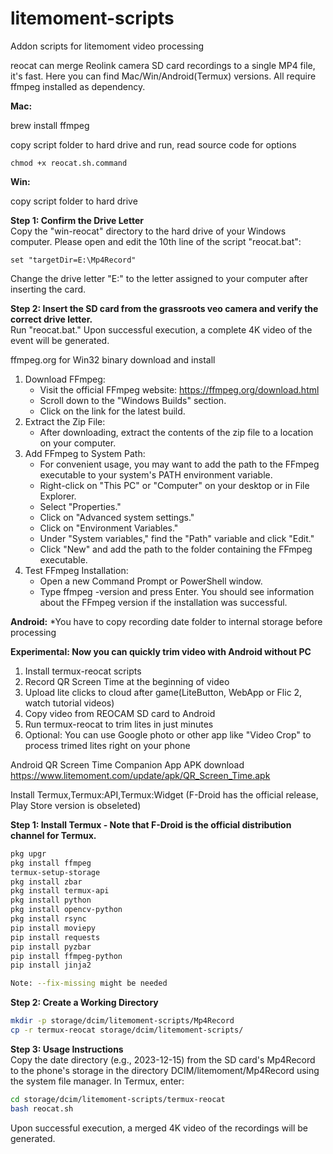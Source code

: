 # litemoment-scripts
 Addon scripts for litemoment video processing

reocat can merge Reolink camera SD card recordings to a single MP4 file, it's fast. Here you can find Mac/Win/Android(Termux) versions. All require ffmpeg installed as dependency.

**Mac:**

brew install ffmpeg

copy script folder to hard drive and run, read source code for options

```
chmod +x reocat.sh.command
```

**Win:**

copy script folder to hard drive

**Step 1: Confirm the Drive Letter**\
Copy the "win-reocat" directory to the hard drive of your Windows computer. Please open and edit the 10th line of the script "reocat.bat":
```batch
set "targetDir=E:\Mp4Record"
```
Change the drive letter "E:" to the letter assigned to your computer after inserting the card.

**Step 2: Insert the SD card from the grassroots veo camera and verify the correct drive letter.**\
Run "reocat.bat." Upon successful execution, a complete 4K video of the event will be generated.

ffmpeg.org for Win32 binary download and install

1. Download FFmpeg:
	- Visit the official FFmpeg website: https://ffmpeg.org/download.html
	- Scroll down to the "Windows Builds" section.
	- Click on the link for the latest build.
2. Extract the Zip File:
	- After downloading, extract the contents of the zip file to a location on your computer.
3. Add FFmpeg to System Path:
	- For convenient usage, you may want to add the path to the FFmpeg executable to your system's PATH environment variable.
	- Right-click on "This PC" or "Computer" on your desktop or in File Explorer.
	- Select "Properties."
	- Click on "Advanced system settings."
	- Click on "Environment Variables."
	- Under "System variables," find the "Path" variable and click "Edit."
	- Click "New" and add the path to the folder containing the FFmpeg executable.
4. Test FFmpeg Installation:
	- Open a new Command Prompt or PowerShell window.
	- Type ffmpeg -version and press Enter. You should see information about the FFmpeg version if the installation was successful.


**Android:** *You have to copy recording date folder to internal storage before processing

**Experimental: Now you can quickly trim video with Android without PC**
1. Install termux-reocat scripts
2. Record QR Screen Time at the beginning of video
3. Upload lite clicks to cloud after game(LiteButton, WebApp or Flic 2, watch tutorial videos)
4. Copy video from REOCAM SD card to Android
5. Run termux-reocat to trim lites in just minutes
6. Optional: You can use Google photo or other app like "Video Crop" to process trimed lites right on your phone

Android QR Screen Time Companion App APK download
https://www.litemoment.com/update/apk/QR_Screen_Time.apk

Install Termux,Termux:API,Termux:Widget (F-Droid has the official release, Play Store version is obseleted)

**Step 1: Install Termux - Note that F-Droid is the official distribution channel for Termux.**
```bash
pkg upgr
pkg install ffmpeg
termux-setup-storage
pkg install zbar
pkg install termux-api
pkg install python
pkg install opencv-python
pkg install rsync
pip install moviepy
pip install requests
pip install pyzbar
pip install ffmpeg-python
pip install jinja2

Note: --fix-missing might be needed
```

**Step 2: Create a Working Directory**
```bash
mkdir -p storage/dcim/litemoment-scripts/Mp4Record
cp -r termux-reocat storage/dcim/litemoment-scripts/
```

**Step 3: Usage Instructions**\
Copy the date directory (e.g., 2023-12-15) from the SD card's Mp4Record to the phone's storage in the directory DCIM/litemoment/Mp4Record using the system file manager. In Termux, enter:
```bash
cd storage/dcim/litemoment-scripts/termux-reocat
bash reocat.sh
```

Upon successful execution, a merged 4K video of the recordings will be generated.

